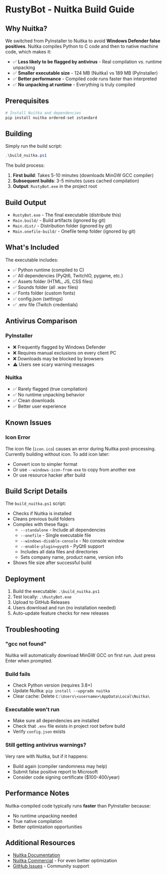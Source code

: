 # RustyBot - Nuitka Build Guide

## Why Nuitka?

We switched from PyInstaller to Nuitka to avoid **Windows Defender false positives**. Nuitka compiles Python to C code and then to native machine code, which makes it:

- ✅ **Less likely to be flagged by antivirus** - Real compilation vs. runtime unpacking
- ✅ **Smaller executable size** - 124 MB (Nuitka) vs 189 MB (PyInstaller)
- ✅ **Better performance** - Compiled code runs faster than interpreted
- ✅ **No unpacking at runtime** - Everything is truly compiled

## Prerequisites

```powershell
# Install Nuitka and dependencies
pip install nuitka ordered-set zstandard
```

## Building

Simply run the build script:

```powershell
.\build_nuitka.ps1
```

The build process:
1. **First build**: Takes 5-10 minutes (downloads MinGW GCC compiler)
2. **Subsequent builds**: 3-5 minutes (uses cached compilation)
3. **Output**: `RustyBot.exe` in the project root

## Build Output

- `RustyBot.exe` - The final executable (distribute this)
- `Main.build/` - Build artifacts (ignored by git)
- `Main.dist/` - Distribution folder (ignored by git)
- `Main.onefile-build/` - Onefile temp folder (ignored by git)

## What's Included

The executable includes:
- ✅ Python runtime (compiled to C)
- ✅ All dependencies (PyQt6, TwitchIO, pygame, etc.)
- ✅ Assets folder (HTML, JS, CSS files)
- ✅ Sounds folder (all .wav files)
- ✅ Fonts folder (custom fonts)
- ✅ config.json (settings)
- ✅ .env file (Twitch credentials)

## Antivirus Comparison

### PyInstaller
- ❌ Frequently flagged by Windows Defender
- ❌ Requires manual exclusions on every client PC
- ❌ Downloads may be blocked by browsers
- ⚠️ Users see scary warning messages

### Nuitka
- ✅ Rarely flagged (true compilation)
- ✅ No runtime unpacking behavior
- ✅ Clean downloads
- ✅ Better user experience

## Known Issues

### Icon Error
The icon file (`icon.ico`) causes an error during Nuitka post-processing. Currently building without icon. To add icon later:
- Convert icon to simpler format
- Or use `--windows-icon-from-exe` to copy from another exe
- Or use resource hacker after build

## Build Script Details

The `build_nuitka.ps1` script:
- Checks if Nuitka is installed
- Cleans previous build folders
- Compiles with these flags:
  - `--standalone` - Include all dependencies
  - `--onefile` - Single executable file
  - `--windows-disable-console` - No console window
  - `--enable-plugin=pyqt6` - PyQt6 support
  - Includes all data files and directories
  - Sets company name, product name, version info
- Shows file size after successful build

## Deployment

1. Build the executable: `.\build_nuitka.ps1`
2. Test locally: `.\RustyBot.exe`
3. Upload to GitHub Releases
4. Users download and run (no installation needed)
5. Auto-update feature checks for new releases

## Troubleshooting

### "gcc not found"
Nuitka will automatically download MinGW GCC on first run. Just press Enter when prompted.

### Build fails
- Check Python version (requires 3.8+)
- Update Nuitka: `pip install --upgrade nuitka`
- Clear cache: Delete `C:\Users\<username>\AppData\Local\Nuitka\`

### Executable won't run
- Make sure all dependencies are installed
- Check that `.env` file exists in project root before build
- Verify `config.json` exists

### Still getting antivirus warnings?
Very rare with Nuitka, but if it happens:
- Build again (compiler randomness may help)
- Submit false positive report to Microsoft
- Consider code signing certificate ($100-400/year)

## Performance Notes

Nuitka-compiled code typically runs **faster** than PyInstaller because:
- No runtime unpacking needed
- True native compilation
- Better optimization opportunities

## Additional Resources

- [Nuitka Documentation](https://nuitka.net/doc/user-manual.html)
- [Nuitka Commercial](https://nuitka.net/doc/commercial.html) - For even better optimization
- [GitHub Issues](https://github.com/Nuitka/Nuitka/issues) - Community support
